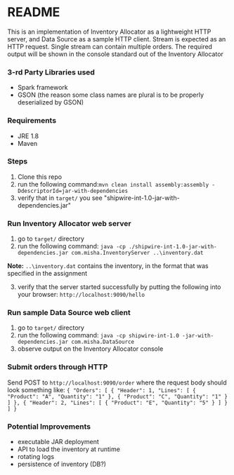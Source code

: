 # README

This is an implementation of Inventory Allocator as a lightweight HTTP server, and Data Source as a sample HTTP client.
Stream is expected as an HTTP request. Single stream can contain multiple orders.
The required output will be shown in the console standard out of the Inventory Allocator

### 3-rd Party Libraries used
- Spark framework
- GSON (the reason some class names are plural is to be properly deserialized by GSON)

### Requirements
 - JRE 1.8
 - Maven

### Steps
1. Clone this repo
2. run the following command:`mvn clean install assembly:assembly -DdescriptorId=jar-with-dependencies`
3. verify that in `target/` you see "shipwire-int-1.0-jar-with-dependencies.jar"

### Run Inventory Allocator web server
1. go to `target/` directory
2. run the following command: `java -cp ./shipwire-int-1.0-jar-with-dependencies.jar com.misha.InventoryServer ..\inventory.dat`

**Note:** `..\inventory.dat` contains the inventory, in the format that was specified in the assignment<bR>

3. verify that the server started successfully by putting the following into your browser: `http://localhost:9090/hello`

### Run sample Data Source web client
1. go to `target/` directory
2. run the following command: `java -cp shipwire-int-1.0 -jar-with-dependencies.jar com.misha.DataSource`
3. observe output on the Inventory Allocator console

### Submit orders through HTTP
Send POST to `http://localhost:9090/order`
where the request body should look something like:
`{
     "Orders": [
         {
             "Header": 1,
             "Lines": [
                 {
                     "Product": "A",
                     "Quantity": "1"
                 },
                 {
                     "Product": "C",
                     "Quantity": "1"
                 }
             ]
         },
         {
             "Header": 2,
             "Lines": [
                 {
                     "Product": "E",
                     "Quantity": "5"
                 }
             ]
         }
     ]
 }`

### Potential Improvements
- executable JAR deployment
- API to load the inventory at runtime
- rotating logs
- persistence of inventory (DB?)